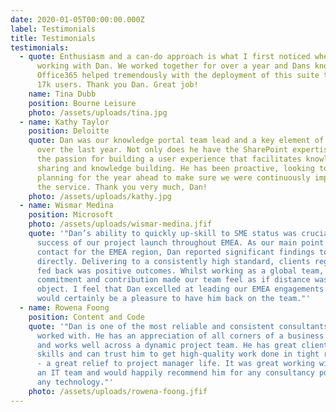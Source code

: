 ```yaml
---
date: 2020-01-05T00:00:00.000Z
label: Testimonials
title: Testimonials
testimonials:
  - quote: Enthusiasm and a can-do approach is what I first noticed when I started
      working with Dan. We worked together for over a year and Dans knowledge of
      Office365 helped tremendously with the deployment of this suite to some
      17k users. Thank you Dan. Great job!
    name: Tina Dubb
    position: Bourne Leisure
    photo: /assets/uploads/tina.jpg
  - name: Kathy Taylor
    position: Deloitte
    quote: Dan was our knowledge portal team lead and a key element of our success
      over the last year. Not only does he have the SharePoint expertise, he has
      the passion for building a user experience that facilitates knowledge
      sharing and knowledge building. He has been proactive, looking to and
      planning for the year ahead to make sure we were continuously improving
      the service. Thank you very much, Dan!
    photo: /assets/uploads/kathy.jpg
  - name: Wismar Medina
    position: Microsoft
    photo: /assets/uploads/wismar-medina.jfif
    quote: '"Dan’s ability to quickly up-skill to SME status was crucial to the
      success of our project launch throughout EMEA. As our main point of
      contact for the EMEA region, Dan reported significant findings to me
      directly. Delivering to a consistently high standard, clients regularly
      fed back was positive outcomes. Whilst working as a global team, Dan’s
      commitment and contribution made our team feel as if distance was no
      object. I feel that Dan excelled at leading our EMEA engagements and it
      would certainly be a pleasure to have him back on the team."'
  - name: Rowena Foong
    position: Content and Code
    quote: '"Dan is one of the most reliable and consistent consultants I have
      worked with. He has an appreciation of all corners of a business problem
      and works well across a dynamic project team. He has great client-facing
      skills and can trust him to get high-quality work done in tight restraints
      - a great relief to project manager life. It was great working with Dan in
      an IT team and would happily recommend him for any consultancy position in
      any technology."'
    photo: /assets/uploads/rowena-foong.jfif
---
```

